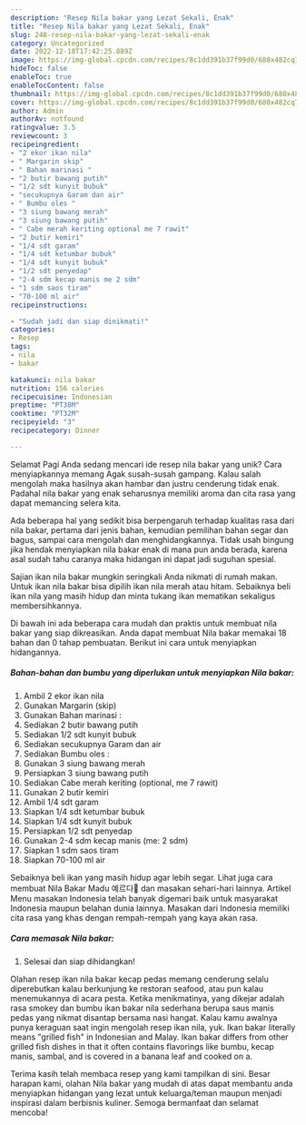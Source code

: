 ```yaml
---
description: "Resep Nila bakar yang Lezat Sekali, Enak"
title: "Resep Nila bakar yang Lezat Sekali, Enak"
slug: 248-resep-nila-bakar-yang-lezat-sekali-enak
category: Uncategorized
date: 2022-12-18T17:42:25.889Z
image: https://img-global.cpcdn.com/recipes/8c1dd391b37f99d0/680x482cq70/nila-bakar-foto-resep-utama.jpg
hideToc: false
enableToc: true
enableTocContent: false
thumbnail: https://img-global.cpcdn.com/recipes/8c1dd391b37f99d0/680x482cq70/nila-bakar-foto-resep-utama.jpg
cover: https://img-global.cpcdn.com/recipes/8c1dd391b37f99d0/680x482cq70/nila-bakar-foto-resep-utama.jpg
author: Admin
authorAv: notfound
ratingvalue: 3.5
reviewcount: 3
recipeingredient:
- "2 ekor ikan nila"
- " Margarin skip"
- " Bahan marinasi "
- "2 butir bawang putih"
- "1/2 sdt kunyit bubuk"
- "secukupnya Garam dan air"
- " Bumbu oles "
- "3 siung bawang merah"
- "3 siung bawang putih"
- " Cabe merah keriting optional me 7 rawit"
- "2 butir kemiri"
- "1/4 sdt garam"
- "1/4 sdt ketumbar bubuk"
- "1/4 sdt kunyit bubuk"
- "1/2 sdt penyedap"
- "2-4 sdm kecap manis me 2 sdm"
- "1 sdm saos tiram"
- "70-100 ml air"
recipeinstructions:

- "Sudah jadi dan siap dinikmati!"
categories:
- Resep
tags:
- nila
- bakar

katakunci: nila bakar 
nutrition: 156 calories
recipecuisine: Indonesian
preptime: "PT38M"
cooktime: "PT32M"
recipeyield: "3"
recipecategory: Dinner

---
```



Selamat Pagi Anda sedang mencari ide resep nila bakar yang unik? Cara menyiapkannya memang Agak susah-susah gampang. Kalau salah mengolah maka hasilnya akan hambar dan justru cenderung tidak enak. Padahal nila bakar yang enak seharusnya memiliki aroma dan cita rasa yang dapat memancing selera kita.


Ada beberapa hal yang sedikit bisa berpengaruh terhadap kualitas rasa dari nila bakar, pertama dari jenis bahan, kemudian pemilihan bahan segar dan bagus, sampai cara mengolah dan menghidangkannya. Tidak usah bingung jika hendak menyiapkan nila bakar enak di mana pun anda berada, karena asal sudah tahu caranya maka hidangan ini dapat jadi suguhan spesial.

Sajian ikan nila bakar mungkin seringkali Anda nikmati di rumah makan. Untuk ikan nila bakar bisa dipilih ikan nila merah atau hitam. Sebaiknya beli ikan nila yang masih hidup dan minta tukang ikan mematikan sekaligus membersihkannya.


Di bawah ini ada beberapa cara mudah dan praktis untuk membuat nila bakar yang siap dikreasikan. Anda dapat membuat Nila bakar memakai 18 bahan dan 0 tahap pembuatan. Berikut ini cara untuk menyiapkan hidangannya.

<!--inarticleads1-->

##### Bahan-bahan dan bumbu yang diperlukan untuk menyiapkan Nila bakar:

1. Ambil 2 ekor ikan nila
1. Gunakan  Margarin (skip)
1. Gunakan  Bahan marinasi :
1. Sediakan 2 butir bawang putih
1. Sediakan 1/2 sdt kunyit bubuk
1. Sediakan secukupnya Garam dan air
1. Sediakan  Bumbu oles :
1. Gunakan 3 siung bawang merah
1. Persiapkan 3 siung bawang putih
1. Sediakan  Cabe merah keriting (optional, me 7 rawit)
1. Gunakan 2 butir kemiri
1. Ambil 1/4 sdt garam
1. Siapkan 1/4 sdt ketumbar bubuk
1. Siapkan 1/4 sdt kunyit bubuk
1. Persiapkan 1/2 sdt penyedap
1. Gunakan 2-4 sdm kecap manis (me: 2 sdm)
1. Siapkan 1 sdm saos tiram
1. Siapkan 70-100 ml air


Sebaiknya beli ikan yang masih hidup agar lebih segar. Lihat juga cara membuat Nila Bakar Madu 예르다🍯 dan masakan sehari-hari lainnya. Artikel Menu masakan Indonesia telah banyak digemari baik untuk masyarakat Indonesia maupun belahan dunia lainnya. Masakan dari Indonesia memiliki cita rasa yang khas dengan rempah-rempah yang kaya akan rasa. 

<!--inarticleads2-->

##### Cara memasak Nila bakar:


1. Selesai dan siap dihidangkan!

Olahan resep ikan nila bakar kecap pedas memang cenderung selalu diperebutkan kalau berkunjung ke restoran seafood, atau pun kalau menemukannya di acara pesta. Ketika menikmatinya, yang dikejar adalah rasa smokey dan bumbu ikan bakar nila sederhana berupa saus manis pedas yang nikmat disantap bersama nasi hangat. Kalau kamu awalnya punya keraguan saat ingin mengolah resep ikan nila, yuk. Ikan bakar literally means &#34;grilled fish&#34; in Indonesian and Malay. Ikan bakar differs from other grilled fish dishes in that it often contains flavorings like bumbu, kecap manis, sambal, and is covered in a banana leaf and cooked on a. 

Terima kasih telah membaca resep yang kami tampilkan di sini. Besar harapan kami, olahan Nila bakar yang mudah di atas dapat membantu anda menyiapkan hidangan yang lezat untuk keluarga/teman maupun menjadi inspirasi dalam berbisnis kuliner. Semoga bermanfaat dan selamat mencoba!
